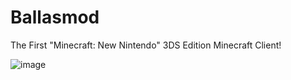 # Ballasmod
The First "Minecraft: New Nintendo" 3DS Edition Minecraft Client!

![image](https://github.com/Tdgrovers/Ballasmod/assets/76651956/4471a179-8377-4d4c-a18b-c198de232317)
